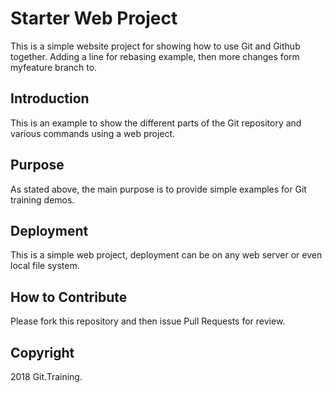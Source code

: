 # Starter Web Project

This is a simple website project for
showing how to use Git and Github together. Adding a line for rebasing example, then more changes form myfeature branch to.

## Introduction

This is an example to show the different parts
of the Git repository and various commands
using a web project.

## Purpose

As stated above, the main purpose is to
provide simple examples for Git training
demos.

## Deployment

This is a simple web project, deployment
can be on any web server or even local
file system.

## How to Contribute

Please fork this repository and then issue Pull Requests for review.

## Copyright

2018 Git.Training.